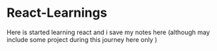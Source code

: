 # React-Learnings
Here is started learning react and i save my notes here (although may include some project during this journey here only )
